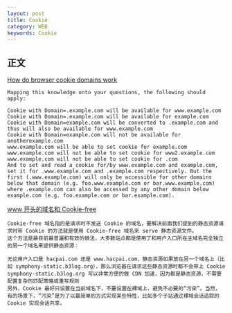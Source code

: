 ```yaml
---
layout: post
title: Cookie
category: WEB
keywords: Cookie
---
```


## 正文

[How do browser cookie domains work](http://stackoverflow.com/questions/1062963/how-do-browser-cookie-domains-work)

	Mapping this knowledge onto your questions, the following should apply:

	Cookie with Domain=.example.com will be available for www.example.com
	Cookie with Domain=.example.com will be available for example.com
	Cookie with Domain=example.com will be converted to .example.com and thus will also be available for www.example.com
	Cookie with Domain=example.com will not be available for anotherexample.com
	www.example.com will be able to set cookie for example.com
	www.example.com will not be able to set cookie for www2.example.com
	www.example.com will not be able to set cookie for .com
	And to set and read a cookie for/by www.example.com and example.com, set it for .www.example.com and .example.com respectively. But the first (.www.example.com) will only be accessible for other domains below that domain (e.g. foo.www.example.com or bar.www.example.com) where .example.com can also be accessed by any other domain below example.com (e.g. foo.example.com or bar.example.com).


[www 开头的域名和 Cookie-free](http://88250.b3log.org/articles/2015/10/19/1445234634721.html)

	Cookie-free 域名指的是请求时不发送 Cookie 的域名，要解决前面我们提到的静态资源请求时带 Cookie 的方法就是使用 Cookie-free 域名来 serve 静态资源文件。
	这个方法是最目前最普遍和有效的做法，大多数站点都是使用了和用户入口所在主域名完全独立的另一个域名来提供静态资源：

	无论用户入口是 hacpai.com 还是 www.hacpai.com，静态资源如果放在另一个域名上（比如 symphony-static.b3log.org），那么浏览器在请求这些静态资源时都不会带上 Cookie
	symphony-static.b3log.org 可以非常方便的做 CDN 加速，因为都是静态资源，不需要配置复杂的匹配策略或重写规则
	另外，Cookie 最好只设置在当前域名下，不要设置在裸域上，避免不必要的“污染”。当然， 有的场景下，“污染”是为了以最简单的方式实现某些特性，比如多个子站通过裸域会话追踪的 Cookie 实现会话共享。